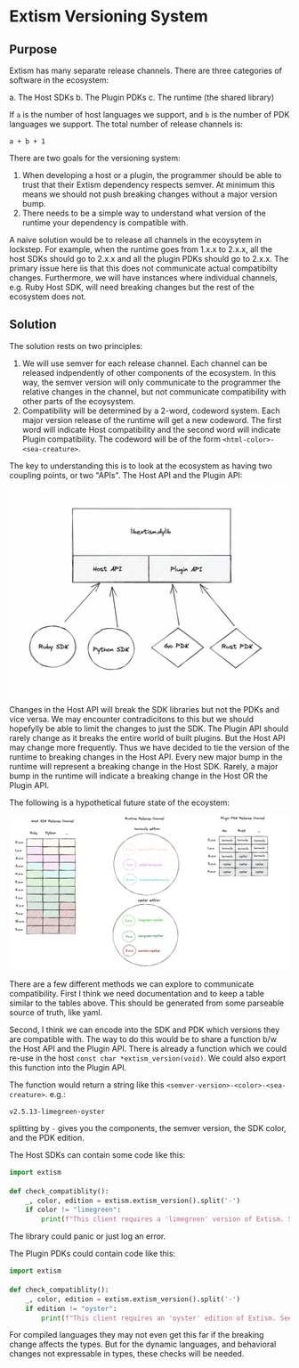 #  Extism Versioning System

## Purpose

Extism has many separate release channels. There are three categories of software in the ecosystem:

a. The Host SDKs
b. The Plugin PDKs
c. The runtime (the shared library)

If `a` is the number of host languages we support, and `b` is the number of PDK languages we support. The total number of release channels is:

```
a + b + 1
```

There are two goals for the versioning system:

1. When developing a host or a plugin, the programmer should be able to trust that their Extism dependency respects semver. At minimum this means we should not push breaking changes without a major version bump.
2. There needs to be a simple way to understand what version of the runtime your dependency is compatible with.

A naive solution would be to release all channels in the ecoysytem in lockstep. For example, when the runtime goes from 1.x.x to 2.x.x, all the host SDKs should go to 2.x.x and all the plugin PDKs should go to 2.x.x. The primary issue here iis that this does not communicate actual compatibilty changes. Furthermore, we will have instances where individual channels, e.g. Ruby Host SDK, will need breaking changes but the rest of the ecosystem does not. 

## Solution

The solution rests on two principles:

1. We will use semver for each release channel. Each channel can be released indpendently of other components of the ecosystem. In this way, the semver version will only communicate to the programmer the relative changes in the channel, but not communicate compatibility with other parts of the ecoysystem.
2. Compatibility will be determined by a 2-word, codeword system. Each major version release of the runtime will get a new codeword. The first word will indicate Host compatibility and the second word will indicate Plugin compatibility. The codeword will be of the form `<html-color>-<sea-creature>`.

The key to understanding this is to look at the ecosystem as having two coupling points, or two "APIs". The Host API and the Plugin API:

![libextism coupling](content/005-coupling.png)

Changes in the Host API will break the SDK libraries but not the PDKs and vice versa. We may encounter contradicitons to this but we should hopefylly be able to limit the changes to just the SDK. The Plugin API should rarely change as it breaks the entire world of built plugins. But the Host API may change more frequently. Thus we have decided to tie the version of the runtime to breaking changes in the Host API. Every new major bump in the runtime will represent a breaking change in the Host SDK. Rarely, a major bump in the runtime will indicate a breaking change in the Host OR the Plugin API. 

The following is a hypothetical future state of the ecoystem:

![Versioning Table](content/005-versioning.png)

There are a few different methods we can explore to communicate compatibility. First I think we need documentation and to keep a table similar to the tables above. This should be generated from some parseable source of truth, like yaml.

Second, I think we can encode into the SDK and PDK which versions they are compatible with. The way to do this would be to share a function b/w the Host API and the Plugin API. There is already a function which we could re-use in the host `const char *extism_version(void)`. We could also export this function into the Plugin API.

The function would return a string like this `<semver-version>-<color>-<sea-creature>`. e.g.:

```
v2.5.13-limegreen-oyster
```

splitting by `-` gives you the components, the semver version, the SDK color, and the PDK edition.

The Host SDKs can contain some code like this:

```python
import extism

def check_compatiblity():
    _, color, edition = extism.extism_version().split('-')
    if color != "limegreen":
        print(f"This client requires a 'limegreen' version of Extism. See the docs here: https://extism.org/compatibility#python-sdk")
```

The library could panic or just log an error.

The Plugin PDKs could contain code like this:

```python
import extism

def check_compatiblity():
    _, color, edition = extism.extism_version().split('-')
    if edition != "oyster":
        print(f"This client requires an 'oyster' edition of Extism. See the docs here: https://extism.org/compatibility#python-sdk")
```

For compiled languages they may not even get this far if the breaking change affects the types. But for the dynamic languages, and behavioral changes not expressable in types, these checks will be needed.